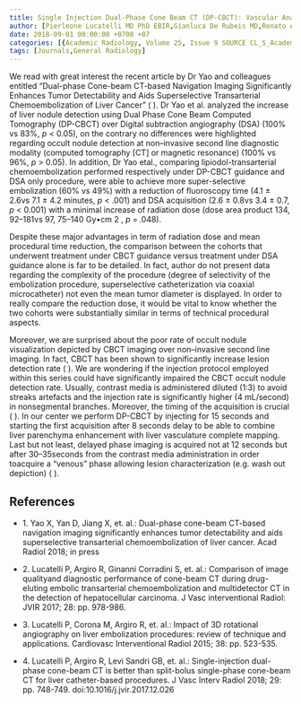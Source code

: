 ```yaml
---
title: Single Injection Dual-Phase Cone Beam CT (DP-CBCT): Vascular Anatomy Assessment and Occult Nodule Detection; Have We Reached the Focus?
author: [Pierleone Lucatelli MD PhD EBIR,Gianluca De Rubeis MD,Renato Argirò MD,Mario Corona MD,Mario Bezzi MD]
date: 2018-09-01 00:00:00 +0700 +07
categories: [{Academic Radiology, Volume 25, Issue 9 SOURCE CL_S_AcademicRadiologyVolume25Issue9 1}]
tags: [Journals,General Radiology]
---
```

We read with great interest the recent article by Dr Yao and colleagues entitled “Dual-phase Cone-beam CT-based Navigation Imaging Significantly Enhances Tumor Detectability and Aids Superselective Transarterial Chemoembolization of Liver Cancer” ( ). Dr Yao et al. analyzed the increase of liver nodule detection using Dual Phase Cone Beam Computed Tomography (DP-CBCT) over Digital subtraction angiography (DSA) (100% vs 83%, _p_ < 0.05), on the contrary no differences were highlighted regarding occult nodule detection at non–invasive second line diagnostic modality (computed tomography \[CT\] or magnetic resonance) (100% vs 96%, _p_ \> 0.05). In addition, Dr Yao etal., comparing lipiodol-transarterial chemoembolization performed respectively under DP-CBCT guidance and DSA only procedure, were able to achieve more super-selective embolization (60% vs 49%) with a reduction of fluoroscopy time (4.1 ± 2.6vs 7.1 ± 4.2 minutes, _p_ < .001) and DSA acquisition (2.6 ± 0.8vs 3.4 ± 0.7, _p_ < 0.001) with a minimal increase of radiation dose (dose area product 134, 92–181vs 97, 75–140 Gy•cm  2 , _p_ = .048).

Despite these major advantages in term of radiation dose and mean procedural time reduction, the comparison between the cohorts that underwent treatment under CBCT guidance versus treatment under DSA guidance alone is far to be detailed. In fact, author do not present data regarding the complexity of the procedure (degree of selectivity of the embolization procedure, superselective catheterization via coaxial microcatheter) not even the mean tumor diameter is displayed. In order to really compare the reduction dose, it would be vital to know whether the two cohorts were substantially similar in terms of technical procedural aspects.

Moreover, we are surprised about the poor rate of occult nodule visualization depicted by CBCT imaging over non–invasive second line imaging. In fact, CBCT has been shown to significantly increase lesion detection rate ( ). We are wondering if the injection protocol employed within this series could have significantly impaired the CBCT occult nodule detection rate. Usually, contrast media is administered diluted (1:3) to avoid streaks artefacts and the injection rate is significantly higher (4 mL/second) in nonsegmental branches. Moreover, the timing of the acquisition is crucial ( ). In our center we perform DP-CBCT by injecting for 15 seconds and starting the first acquisition after 8 seconds delay to be able to combine liver parenchyma enhancement with liver vasculature complete mapping. Last but not least, delayed phase imaging is acquired not at 12 seconds but after 30–35seconds from the contrast media administration in order toacquire a “venous” phase allowing lesion characterization (e.g. wash out depiction) ( ).

## References

- 1\. Yao X, Yan D, Jiang X, et. al.: Dual-phase cone-beam CT-based navigation imaging significantly enhances tumor detectability and aids superselective transarterial chemoembolization of liver cancer. Acad Radiol 2018; in press


- 2\. Lucatelli P, Argiro R, Ginanni Corradini S, et. al.: Comparison of image qualityand diagnostic performance of cone-beam CT during drug-eluting embolic transarterial chemoembolization and multidetector CT in the detection of hepatocellular carcinoma. J Vasc interventional Radiol: JVIR 2017; 28: pp. 978-986.


- 3\. Lucatelli P, Corona M, Argiro R, et. al.: Impact of 3D rotational angiography on liver embolization procedures: review of technique and applications. Cardiovasc Interventional Radiol 2015; 38: pp. 523-535.


- 4\. Lucatelli P, Argiro R, Levi Sandri GB, et. al.: Single-injection dual-phase cone-beam CT is better than split-bolus single-phase cone-beam CT for liver catheter-based procedures. J Vasc Interv Radiol 2018; 29: pp. 748-749. doi:10.1016/j.jvir.2017.12.026